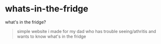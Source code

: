 # whats-in-the-fridge
what's in the fridge?
> simple website i made for my dad who has trouble seeing/athritis and wants to know what's in the fridge
